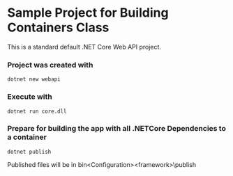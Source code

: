 # Sample Project for Building Containers Class

This is a standard default .NET Core Web API project.


### Project was created with
```
dotnet new webapi
```

### Execute with
```
dotnet run core.dll
```

### Prepare for building the app with all .NETCore Dependencies to a container
```
dotnet publish
```  

Published files will be in bin\<Configuration>\<framework>\publish